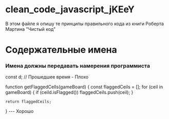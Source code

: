 # clean_code_javascript_jKEeY
В этом файле я опишу те принципы правильного кода из книги Роберта Мартина "Чистый код"

# Содержательные имена

###  Имена должны передавать намерения программиста

const d; // Прошедшее время - Плохо

function getFlaggedCells(gameBoard) {
    const flaggedCeils = [];
    for (ceil in gameBoard) {
      if (ceild.isFlagged()) flaggedCeils.push(ceil);
    }
    
    return flaggedCeils;
} --- Хорошо


